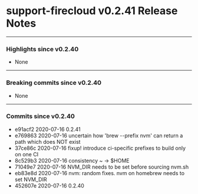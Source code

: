 # support-firecloud v0.2.41 Release Notes

---

### Highlights since v0.2.40

* None

---

### Breaking commits since v0.2.40

* None

---

### Commits since v0.2.40

* e91acf2 2020-07-16 0.2.41
* e769863 2020-07-16 uncertain how 'brew --prefix nvm' can return a path which does NOT exist
* 37ce86c 2020-07-16 fixup! introduce ci-specific prefixes to build only on one CI
* 8c529b3 2020-07-16 consistency ~ -> $HOME
* 71049e7 2020-07-16 NVM_DIR needs to be set before sourcing nvm.sh
* eb83e8d 2020-07-16 nvm: random fixes. nvm on homebrew needs to set NVM_DIR
* 452607e 2020-07-16 0.2.40
